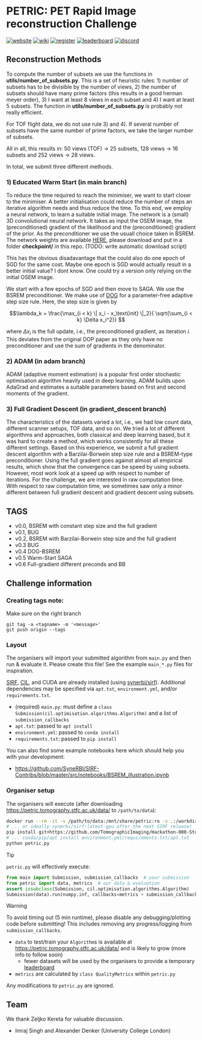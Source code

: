 # PETRIC: PET Rapid Image reconstruction Challenge

[![website](https://img.shields.io/badge/announcement-website-purple?logo=workplace&logoColor=white)](https://www.ccpsynerbi.ac.uk/events/petric/)
[![wiki](https://img.shields.io/badge/details-wiki-blue?logo=googledocs&logoColor=white)](https://github.com/SyneRBI/PETRIC/wiki)
[![register](https://img.shields.io/badge/participate-register-green?logo=ticktick&logoColor=white)](https://github.com/SyneRBI/PETRIC/issues/new/choose)
[![leaderboard](https://img.shields.io/badge/rankings-leaderboard-orange?logo=tensorflow&logoColor=white)](https://petric.tomography.stfc.ac.uk/leaderboard)
[![discord](https://img.shields.io/badge/chat-discord-blue?logo=discord&logoColor=white)](https://discord.gg/Ayd72Aa4ry)


## Reconstruction Methods
To compute the number of subsets we use the functions in **utils/number_of_subsets.py**. This is a set of heuristic rules: 1) number of subsets has to be divisible by the number of views, 2) the number of subsets should have many prime factors (this results in a good herman meyer order), 3) I want at least 8 views in each subset and 4) I want at least 5 subsets. The function in **utils/number_of_subsets.py** is probably not really efficient. 

For TOF flight data, we do not use rule 3) and 4). If several number of subsets have the same number of prime factors, we take the larger number of subsets. 

All in all, this results in: 50 views (TOF) -> 25 subsets, 128 views -> 16 subsets and 252 views -> 28 views.

In total, we submit three different methods. 

### 1) Educated Warm Start (in main branch)

To reduce the time required to reach the minimiser, we want to start closer to the minimiser. A better initialisation could reduce the number of steps an iterative algorithm needs and thus reduce the time. To this end, we employ a neural network, to learn a suitable initial image. The network is a (small) 3D convolutional neural network. It takes as input the OSEM image, the (preconditioned) gradient of the likelihood and the (preconditioned) gradient of the prior. As the preconditioner we use the usuall choice taken in BSREM.  The network weights are available [HERE](https://drive.google.com/file/d/1RcuP74EVpmqXB2UGXJRuEKcv-Fpv6jWd/view?usp=sharing), please download and put in a folder **checkpoint/** in this repo. (TODO: write automatic download script)

This has the obvious disadavantage that the could also do one epoch of SGD for the same cost. Maybe one epoch is SGD would actually result in a better initial value? I dont know. One could try a version only relying on the initial OSEM image. 

We start with a few epochs of SGD and then move to SAGA. We use the BSREM preconditioner. We make use of [DOG](https://arxiv.org/abs/2302.12022) for a parameter-free adaptive step size rule. Here, the step size is given by 

$$\lambda_k = \frac{\max_{i < k} \| x_i - x_\text{init} \|_2}{ \sqrt{\sum_{i < k} \Delta x_i^2}} $$

where $\Delta x_i$ is the full update, i.e., the preconditioned gradient, as iteration $i$. This deviates from the original DOP paper as they only have no preconditioner and use the sum of gradients in the denominator. 

### 2) ADAM (in adam branch)

ADAM (adaptive moment estimation) is a popular first order stochastic optimisation algorithm heavily used in deep learning. ADAM builds upon AdaGrad and estimates a suitable parameters based on first and second moments of the gradient.  

### 3) Full Gradient Descent (in gradient_descent branch)

The characteristics of the datasets varied a lot, i.e., we had low count data, different scanner setups, TOF data, and so on. We tried a lot of different algorithms and approaches, both classical and deep learning based, but it was hard to create a method, which works consistently for all these different settings. Based on this experience, we submit a full gradient descent algorithm with a Barzilai-Borwein step size rule and a BSREM-type preconditioner. Using the full gradient goes against almost all empirical results, which show that the convergence can be speed by using subsets. However, most work look at a speed up with respect to number of iterations. For the challenge, we are interested in raw computation time. With respect to raw computation time, we sometimes saw only a minor different between full gradient descent and gradient descent using subsets.  


## TAGS
- v0.0, BSREM with constant step size and the full gradient
- v0.1, BUG
- v0.2, BSREM with Barzilai-Borwein step size and the full gradient 
- v0.3 BUG
- v0.4 DOG-BSREM
- v0.5 Warm-Start SAGA
- v0.6 Full-gradient different preconds and BB


## Challenge information

### Creating tags note:

Make sure on the right branch


```
git tag -a <tagname> -m '<message>'
git push origin --tags
```


### Layout

The organisers will import your submitted algorithm from `main.py` and then run & evaluate it.
Please create this file! See the example `main_*.py` files for inspiration.

[SIRF](https://github.com/SyneRBI/SIRF), [CIL](https://github.com/TomographicImaging/CIL), and CUDA are already installed (using [synerbi/sirf](https://github.com/synerbi/SIRF-SuperBuild/pkgs/container/sirf)).
Additional dependencies may be specified via `apt.txt`, `environment.yml`, and/or `requirements.txt`.

- (required) `main.py`: must define a `class Submission(cil.optimisation.algorithms.Algorithm)` and a list of `submission_callbacks`
- `apt.txt`: passed to `apt install`
- `environment.yml`: passed to `conda install`
- `requirements.txt`: passed to `pip install`

You can also find some example notebooks here which should help you with your development:
- https://github.com/SyneRBI/SIRF-Contribs/blob/master/src/notebooks/BSREM_illustration.ipynb

### Organiser setup

The organisers will execute (after downloading https://petric.tomography.stfc.ac.uk/data/ to `/path/to/data`):

```sh
docker run --rm -it -v /path/to/data:/mnt/share/petric:ro -v .:/workdir -w /workdir --gpus all synerbi/sirf:edge-gpu /bin/bash
# ... or ideally synerbi/sirf:latest-gpu after the next SIRF release!
pip install git+https://github.com/TomographicImaging/Hackathon-000-Stochastic-QualityMetrics
# ... conda/pip/apt install environment.yml/requirements.txt/apt.txt
python petric.py
```

> [!TIP]
> `petric.py` will effectively execute:
>
> ```python
> from main import Submission, submission_callbacks  # your submission
> from petric import data, metrics  # our data & evaluation
> assert issubclass(Submission, cil.optimisation.algorithms.Algorithm)
> Submission(data).run(numpy.inf, callbacks=metrics + submission_callbacks)
> ```

<!-- br -->

> [!WARNING]
> To avoid timing out (5 min runtime), please disable any debugging/plotting code before submitting!
> This includes removing any progress/logging from `submission_callbacks`.

- `data` to test/train your `Algorithm`s is available at https://petric.tomography.stfc.ac.uk/data/ and is likely to grow (more info to follow soon)
  + fewer datasets will be used by the organisers to provide a temporary [leaderboard](https://petric.tomography.stfc.ac.uk/leaderboard)
- `metrics` are calculated by `class QualityMetrics` within `petric.py`

Any modifications to `petric.py` are ignored.


## Team

We thank Zeljko Kereta for valuable discussion.

- Imraj Singh and Alexander Denker (University College London)

